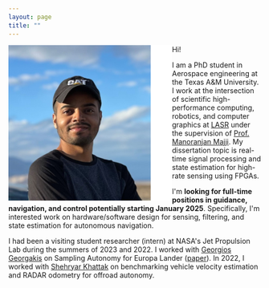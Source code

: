 ```yaml
---
layout: page
title: ""
---
```


<img align="left" width="326" height="310" src="/static/rcb.png" alt="myimg"> 


Hi! 

I am a PhD student in Aerospace engineering at the Texas A&M University. I work at the intersection of scientific high-performance computing, robotics, and computer graphics at [LASR](https://lasr.tamu.edu/) under the supervision of [Prof. Manoranjan Majji](https://engineering.tamu.edu/aerospace/profiles/majji-manoranjan.html). My dissertation topic is real-time signal processing and state estimation for high-rate sensing using FPGAs. 

I'm **looking for full-time positions in guidance, navigation, and control potentially starting January 2025**. Specifically, I'm interested work on hardware/software design for sensing, filtering, and state estimation for autonomous navigation.

I had been a visiting student researcher (intern) at NASA's Jet Propulsion Lab during the summers of 2023 and 2022. I worked with [Georgios Georgakis](https://ggeorgak11.github.io/) on Sampling Autonomy for Europa Lander ([paper](https://arxiv.org/abs/2401.12414)). In 2022, I worked with [Shehryar Khattak](https://www-robotics.jpl.nasa.gov/who-we-are/people/shehryar-khattak/) on benchmarking vehicle velocity estimation and RADAR odometry for offroad autonomy.   

<!--In 2021, I received my Masters degree at TAMU with the LASR and Tensegrity Systems labs under the supervision of Profs. Manoranjan Majji and Robert Skelton.--> 
